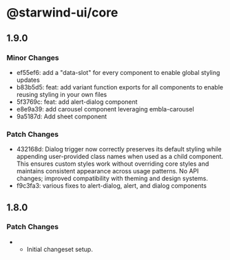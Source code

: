 # @starwind-ui/core

## 1.9.0

### Minor Changes

- ef55ef6: add a "data-slot" for every component to enable global styling updates
- b83b5d5: feat: add variant function exports for all components to enable reusing styling in your own files
- 5f3769c: feat: add alert-dialog component
- e8e9a39: add carousel component leveraging embla-carousel
- 9a5187d: Add sheet component

### Patch Changes

- 432168d: Dialog trigger now correctly preserves its default styling while appending user-provided class names when used as a child component. This ensures custom styles work without overriding core styles and maintains consistent appearance across usage patterns. No API changes; improved compatibility with theming and design systems.
- f9c3fa3: various fixes to alert-dialog, alert, and dialog components

## 1.8.0

### Patch Changes

- - Initial changeset setup.

